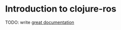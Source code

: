 # Introduction to clojure-ros

TODO: write [great documentation](http://jacobian.org/writing/great-documentation/what-to-write/)
